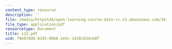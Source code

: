 ```yaml
---
content_type: resource
description: ''
file: /media/https%3A/open-learning-course-data-rc.s3.amazonaws.com/16-01-unified-engineering-i-ii-iii-iv-fall-2005-spring-2006/79e97ddb834500b82e5c1428c634cb0f_s12.pdf
file_type: application/pdf
resourcetype: Document
title: s12.pdf
uid: 79e97ddb-8345-00b8-2e5c-1428c634cb0f
---
```

